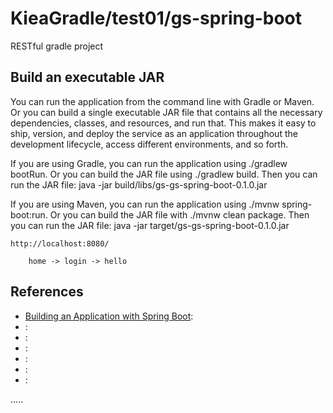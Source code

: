 KieaGradle/test01/gs-spring-boot
================================================

RESTful gradle project

Build an executable JAR
-----------------------
You can run the application from the command line with Gradle or Maven.
Or you can build a single executable JAR file that contains all the necessary dependencies,
classes, and resources, and run that.
This makes it easy to ship, version, and deploy the service as an application throughout
the development lifecycle, access different environments, and so forth.
  
If you are using Gradle, you can run the application using ./gradlew bootRun.
Or you can build the JAR file using ./gradlew build.
Then you can run the JAR file: java -jar build/libs/gs-gs-spring-boot-0.1.0.jar
  
If you are using Maven, you can run the application using ./mvnw spring-boot:run.
Or you can build the JAR file with ./mvnw clean package. 
Then you can run the JAR file: java -jar target/gs-gs-spring-boot-0.1.0.jar

```
http://localhost:8080/

	home -> login -> hello

```


References
----------
- [Building an Application with Spring Boot](https://spring.io/guides/gs/spring-boot/ "Building an Application with Spring Boot"):
- []( ""):
- []( ""):
- []( ""):
- []( ""):
- []( ""):
- []( ""):

.....



